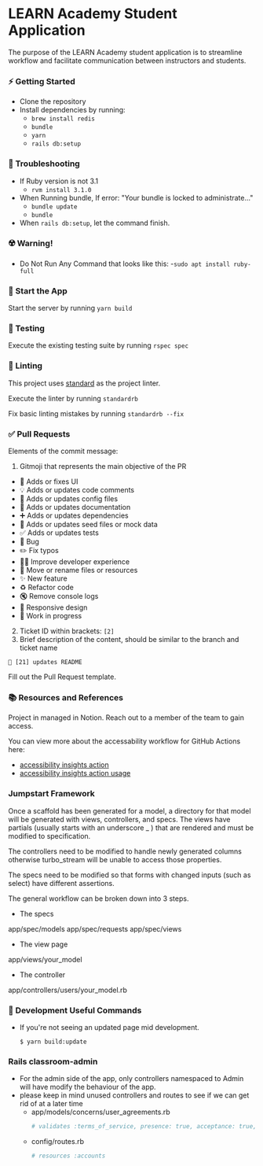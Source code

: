 # LEARN Academy Student Application

The purpose of the LEARN Academy student application is to streamline workflow and facilitate communication between instructors and students.

### ⚡️ Getting Started

- Clone the repository
- Install dependencies by running:
  - `brew install redis`
  - `bundle`
  - `yarn`
  - `rails db:setup`

### 🚧 Troubleshooting

- If Ruby version is not 3.1
  - `rvm install 3.1.0`
- When Running bundle, If error: "Your bundle is locked to administrate..."
  - `bundle update`
  - `bundle`
- When `rails db:setup`, let the command finish.

### ☢️ Warning!

- Do Not Run Any Command that looks like this: -`sudo apt install ruby-full`

### 🏁 Start the App

Start the server by running `yarn build`

### 🚗 Testing

Execute the existing testing suite by running `rspec spec`

### 🛁 Linting

This project uses [standard](https://github.com/testdouble/standard) as the project linter.

Execute the linter by running `standardrb`

Fix basic linting mistakes by running `standardrb --fix`

### ✅ Pull Requests

Elements of the commit message:

1. Gitmoji that represents the main objective of the PR

- :lipstick: Adds or fixes UI
- :bulb: Adds or updates code comments
- :wrench: Adds or updates config files
- :memo: Adds or updates documentation
- :heavy_plus_sign: Adds or updates dependencies
- :seedling: Adds or updates seed files or mock data
- :white_check_mark: Adds or updates tests
- :bug: Bug
- :pencil2: Fix typos
- :technologist: Improve developer experience
- :truck: Move or rename files or resources
- :sparkles: New feature
- :recycle: Refactor code
- :mute: Remove console logs
- :iphone: Responsive design
- :construction: Work in progress

2. Ticket ID within brackets: `[2]`
3. Brief description of the content, should be similar to the branch and ticket name

```
📝 [21] updates README
```

Fill out the Pull Request template.

### 📚 Resources and References

Project in managed in Notion. Reach out to a member of the team to gain access.

You can view more about the accessability workflow for GitHub Actions here:

- [accessibility insights action](https://github.com/microsoft/accessibility-insights-action/blob/main/docs/gh-action-usage.md)
- [accessibility insights action usage](https://github.com/microsoft/accessibility-insights-action/blob/main/docs/gh-action-usage.md)

### Jumpstart Framework

Once a scaffold has been generated for a model, a directory for that model will be generated with views, controllers, and specs. The views have partials (usually starts with an underscore \_ ) that are rendered and must be modified to specification.

The controllers need to be modified to handle newly generated columns otherwise turbo_stream will be unable to access those properties.

The specs need to be modified so that forms with changed inputs (such as select) have different assertions.

The general workflow can be broken down into 3 steps.

- The specs

app/spec/models
app/spec/requests
app/spec/views

- The view page

app/views/your_model

- The controller

app/controllers/users/your_model.rb

### 💫 Development Useful Commands

- If you're not seeing an updated page mid development.

  ```
  $ yarn build:update
  ```

### Rails classroom-admin

- For the admin side of the app, only controllers namespaced to Admin will have modify the behaviour of the app.
- please keep in mind unused controllers and routes to see if we can get rid of at a later time
  - app/models/concerns/user_agreements.rb
    ```ruby
    # validates :terms_of_service, presence: true, acceptance: true, on: [:create, :invitation_accepted]
    ```
  - config/routes.rb
    ```ruby
    # resources :accounts
    ```
